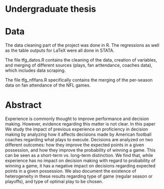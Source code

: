 # Undergraduate thesis 

# Data
The data cleaning part of the project was done in R. The regressions as well as the table outputs for LaTeX were all done in STATA.

The file tfg_datos.R contains the cleaning of the data, creation of variables, and merging of different sources (plays, fan arttendance, coaches data), which includes data scraping.

The file tfg_nflfans.R specifically contains the merging of the per-season data on fan attendance of the NFL games.

# Abstract
Experience is commonly thought to improve performance and decision making. However, evidence regarding this matter is not clear. In this paper We study the impact of previous experience on proficiency in decision making by analyzing how it affects decisions made by American football coaches regarding what plays to execute. Decisions are analyzed on two different outcomes: how they improve the expected points in a given possession, and how they improve the probability of winning a game. This can be seen as a short-term vs. long-term distinction. We find that, while experience has no impact on decision making with regard to probability of winning a game, it has a negative impact on decisions regarding expected points in a given possession. We also document the existence of heterogeneity in these results regarding type of game (regular season or playoffs), and type of optimal play to be chosen.
